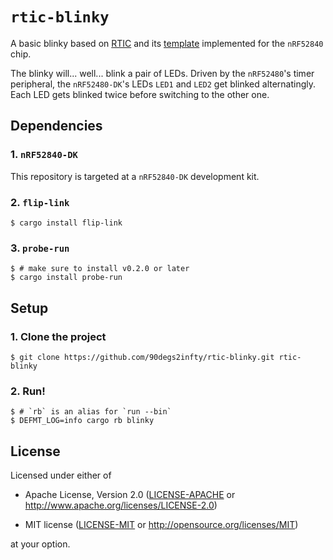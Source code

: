 # `rtic-blinky`

A basic blinky based on [RTIC](https://rtic.rs/2/book/en/) and its [template](https://github.com/rtic-rs/defmt-app-template) implemented for the `nRF52840` chip.

The blinky will... well... blink a pair of LEDs.
Driven by the `nRF52480`'s timer peripheral, the `nRF52480-DK`'s LEDs `LED1` and `LED2` get blinked alternatingly.
Each LED gets blinked twice before switching to the other one.

## Dependencies

### 1. `nRF52840-DK`

This repository is targeted at a `nRF52840-DK` development kit.

### 2. `flip-link`

```console
$ cargo install flip-link
```

### 3. `probe-run`

```console
$ # make sure to install v0.2.0 or later
$ cargo install probe-run
```

## Setup

### 1. Clone the project

```console
$ git clone https://github.com/90degs2infty/rtic-blinky.git rtic-blinky
```

### 2. Run!

```console
$ # `rb` is an alias for `run --bin`
$ DEFMT_LOG=info cargo rb blinky
```

## License

Licensed under either of

- Apache License, Version 2.0 ([LICENSE-APACHE](LICENSE-APACHE) or
  http://www.apache.org/licenses/LICENSE-2.0)

- MIT license ([LICENSE-MIT](LICENSE-MIT) or http://opensource.org/licenses/MIT)

at your option.
